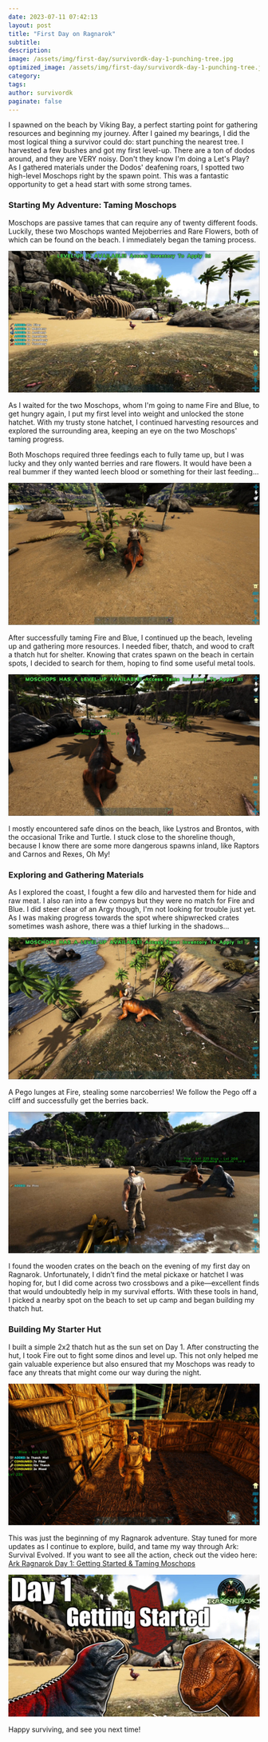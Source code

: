```yaml
---
date: 2023-07-11 07:42:13
layout: post
title: "First Day on Ragnarok"
subtitle:
description:
image: /assets/img/first-day/survivordk-day-1-punching-tree.jpg
optimized_image: /assets/img/first-day/survivordk-day-1-punching-tree.jpg
category:
tags: 
author: survivordk
paginate: false
---
```


I spawned on the beach by Viking Bay, a perfect starting point for gathering resources and beginning my journey.  After I gained my bearings, I did the most logical thing a survivor could do: start punching the nearest tree.  I harvested a few bushes and got my first level-up.  There are a ton of dodos around, and they are VERY noisy.  Don't they know I'm doing a Let's Play?  As I gathered materials under the Dodos' deafening roars, I spotted two high-level Moschops right by the spawn point. This was a fantastic opportunity to get a head start with some strong tames.

### Starting My Adventure: Taming Moschops

Moschops are passive tames that can require any of twenty different foods. Luckily, these two Moschops wanted Mejoberries and Rare Flowers, both of which can be found on the beach. I immediately began the taming process.

![Ark Ragnarok - SurvivorDK Day 1: Blue the Moschops on Viking Bay Beach](/assets/img/week-01/survivordk-day-1.jpg)

As I waited for the two Moschops, whom I'm going to name Fire and Blue, to get hungry again, I put my first level into weight and unlocked the stone hatchet. With my trusty stone hatchet, I continued harvesting resources and explored the surrounding area, keeping an eye on the two Moschops' taming progress.

Both Moschops required three feedings each to fully tame up, but I was lucky and they only wanted berries and rare flowers.  It would have been a real bummer if they wanted leech blood or something for their last feeding...

![Ark Ragnarok - SurvivorDK on Fire](/assets/img/first-day/survivordk-day-1-viking-bay.jpg)

After successfully taming Fire and Blue, I continued up the beach, leveling up and gathering more resources. I needed fiber, thatch, and wood to craft a thatch hut for shelter. Knowing that crates spawn on the beach in certain spots, I decided to search for them, hoping to find some useful metal tools.

![Ark Ragnarok - SurvivorDK Riding a Moschops](/assets/img/first-day/survivordk-day-1-riding-moschops.jpg)

I mostly encountered safe dinos on the beach, like Lystros and Brontos, with the occasional Trike and Turtle.  I stuck close to the shoreline though, because I know there are some more dangerous spawns inland, like Raptors and Carnos and Rexes, Oh My!

### Exploring and Gathering Materials

As I explored the coast, I fought a few dilo and harvested them for hide and raw meat.  I also ran into a few compys but they were no match for Fire and Blue.  I did steer clear of an Argy though, I'm not looking for trouble just yet.  As I was making progress towards the spot where shipwrecked crates sometimes wash ashore, there was a thief lurking in the shadows...

![Ark Ragnarok - SurvivorDK Riding a Moschops with a Pego lurking in the shaddows about to pounce](/assets/img/first-day/survivordk-day-1-pego-stealing.jpg)

A Pego lunges at Fire, stealing some narcoberries!  We follow the Pego off a cliff and successfully get the berries back.

![Ark Ragnarok - SurvivorDK Getting Loot from Wooden Crates](/assets/img/first-day/survivordk-day-1-crates.jpg)

I found the wooden crates on the beach on the evening of my first day on Ragnarok.  Unfortunately, I didn’t find the metal pickaxe or hatchet I was hoping for, but I did come across two crossbows and a pike—excellent finds that would undoubtedly help in my survival efforts. With these tools in hand, I picked a nearby spot on the beach to set up camp and began building my thatch hut.

### Building My Starter Hut

I built a simple 2x2 thatch hut as the sun set on Day 1. After constructing the hut, I took Fire out to fight some dinos and level up. This not only helped me gain valuable experience but also ensured that my Moschops was ready to face any threats that might come our way during the night.

![Ark Ragnarok - SurvivorDK Building a Thatch Hut](/assets/img/first-day/survivordk-day-1-building-hut.jpg)

This was just the beginning of my Ragnarok adventure. Stay tuned for more updates as I continue to explore, build, and tame my way through Ark: Survival Evolved. If you want to see all the action, check out the video here: [Ark Ragnarok Day 1: Getting Started & Taming Moschops](https://www.youtube.com/watch?v=BTqesoTGVsU&t=975s)

[![Ark Ragnarok - SurvivorDK Day 1](/assets/img/first-day/survivordk-day-1-thumbnail.jpg)](https://youtu.be/BTqesoTGVsU)

Happy surviving, and see you next time!

